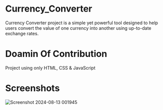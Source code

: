 # Currency_Converter
Currency Converter project is a simple yet powerful tool designed to help users convert the value of one currency into another using up-to-date exchange rates.
# Doamin Of Contribution
Project using only HTML, CSS & JavaScript
# Screenshots
![Screenshot 2024-08-13 001945](https://github.com/user-attachments/assets/cd21af54-dafa-4f91-a969-5b47f5e92a3c)
